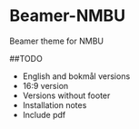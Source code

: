 # Beamer-NMBU
Beamer theme for NMBU

##TODO

* English and bokmål versions
* 16:9 version
* Versions without footer
* Installation notes
* Include pdf
